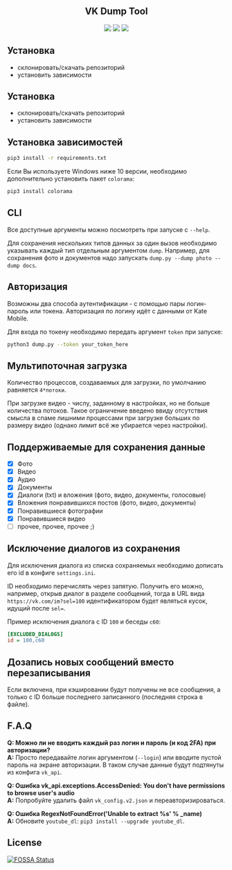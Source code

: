 <div align="center">

## VK Dump Tool

[![](https://img.shields.io/github/release/hikiko4ern/vk_dump.svg?style=for-the-badge&logo=github&logoColor=white&labelColor=101010&color=2196f3)](https://github.com/hikiko4ern/vk_dump/releases/latest) ![](https://img.shields.io/static/v1.svg?message=5.95&logo=vk&logoColor=white&label=API&labelColor=101010&color=a938e4&style=for-the-badge) [![](https://img.shields.io/codecov/c/github/hikiko4ern/vk_dump.svg?style=for-the-badge&logo=codecov&logoColor=white&labelColor=101010&color=f01f7a&token=702f6d148dca4a33920d934b0c91a145)](https://codecov.io/gh/hikiko4ern/vk_dump)

</div>

## Установка
- склонировать/скачать репозиторий
- установить зависимости

## Установка
- склонировать/скачать репозиторий
- установить зависимости

## Установка зависимостей

```bash
pip3 install -r requirements.txt
```

Если Вы используете Windows ниже 10 версии, необходимо дополнительно установить пакет `colorama`:

```bash
pip3 install colorama
```

## CLI

Все доступные аргументы можно посмотреть при запуске с `--help`.

Для сохранения нескольких типов данных за один вызов необходимо указывать каждый тип отдельным аргументом `dump`.
Например, для сохранения фото и документов надо запускать `dump.py --dump photo --dump docs`.

## Авторизация

Возможны два способа аутентификации - с помощью пары логин-пароль или токена. Авторизация по логину идёт с данными от Kate Mobile.

Для входа по токену необходимо передать аргумент `token` при запуске:

```bash
python3 dump.py --token your_token_here
```

## Мультипоточная загрузка

Количество процессов, создаваемых для загрузки, по умолчанию равняется `4*потоки`.

При загрузке видео - числу, заданному в настройках, но не больше количества потоков.
Такое ограничение введено ввиду отсутствия смысла в спаме лишними процессами при загрузке больших по размеру видео (однако лимит всё же убирается через настройки).

## Поддерживаемые для сохранения данные

- [x] Фото
- [x] Видео
- [x] Аудио
- [x] Документы
- [x] Диалоги (txt) и вложения (фото, видео, документы, голосовые)
- [x] Вложения понравившихся постов (фото, видео, документы)
- [x] Понравившиеся фотографии
- [x] Понравившиеся видео
- [ ] прочее, прочее, прочее ;)

## Исключение диалогов из сохранения

Для исключения диалога из списка сохраняемых необходимо дописать его id в конфиге `settings.ini`.

ID необходимо перечислять через запятую. Получить его можно, например, открыв диалог в разделе сообщений, тогда в URL вида `https://vk.com/im?sel=100` идентификатором будет являться кусок, идущий после `sel=`.

Пример исключения диалога с ID `100` и беседы `c60`:

```ini
[EXCLUDED_DIALOGS]
id = 100,c60
```

## Дозапись новых сообщений вместо перезаписывания

Если включена, при кэшировании будут получены не все сообщения, а только с ID больше последнего записанного (последняя строка в файле).

## F.A.Q

**Q: Можно ли не вводить каждый раз логин и пароль (и код 2FA) при авторизации?**\
**A:** Просто передавайте логин аргументом (`--login`) или вводите пустой пароль на экране авторизации. В таком случае данные будут подтянуты из конфига `vk_api`.

**Q: Ошибка vk_api.exceptions.AccessDenied: You don't have permissions to browse user's audio**\
**A:** Попробуйте удалить файл `vk_config.v2.json` и переавторизироваться.

**Q: Ошибка RegexNotFoundError('Unable to extract %s' % \_name)**\
**A:** Обновите `youtube_dl`: `pip3 install --upgrade youtube_dl`.

## License
[![FOSSA Status](https://app.fossa.io/api/projects/git%2Bgithub.com%2Fhikiko4ern%2Fvk_dump.svg?type=large)](https://app.fossa.io/projects/git%2Bgithub.com%2Fhikiko4ern%2Fvk_dump?ref=badge_large)
